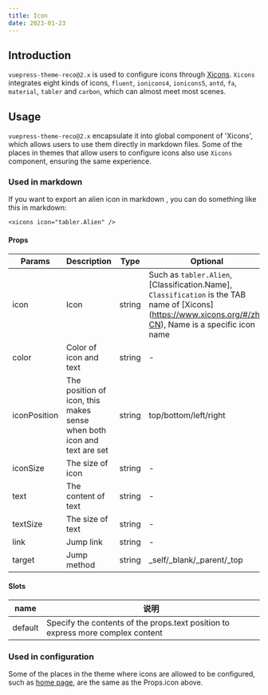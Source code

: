```yaml
---
title: Icon
date: 2023-01-23
---
```


## Introduction

`vuepress-theme-reco@2.x` is used to configure icons through [Xicons](https://www.xicons.org/#/zh-CN). `Xicons` integrates eight kinds of icons, `fluent`, `ionicons4`, `ionicons5`, `antd`, `fa`, `material`, `tabler` and `carbon`, which can almost meet most scenes.

## Usage

`vuepress-theme-reco@2.x` encapsulate it into global component of 'Xicons', which allows users to use them directly in markdown files. Some of the places in themes that allow users to configure icons also use `Xicons` component, ensuring the same experience.

### Used in markdown

If you want to export an alien icon in markdown <xicons icon="tabler.Alien" />, you can do something like this in markdown:

```vue
<xicons icon="tabler.Alien" />
```

#### Props

|Params|Description|Type|Optional|Default|
|-|-|-|-|-|
|icon|Icon|string|Such as `tabler.Alien`, [Classification.Name], `Classification` is the TAB name of [Xicons] (https://www.xicons.org/#/zh-CN), Name is a specific icon name|tabler.Alien|
|color|Color of icon and text|string|-|inherit|
|iconPosition|The position of icon, this makes sense when both icon and text are set|string|top/bottom/left/right|left|
|iconSize|The size of icon|string|-|18|
|text|The content of text|string|-|-|
|textSize|The size of text|string|-|14|
|link|Jump link|string|-|javascript:void(0)|
|target|Jump method|string|_self/_blank/_parent/_top|_self|

#### Slots

|name|说明|
|-|-|
|default|Specify the contents of the props.text position to express more complex content|

### Used in configuration

Some of the places in the theme where icons are allowed to be configured, such as [home page](/docs/theme/home), are the same as the Props.icon above.

